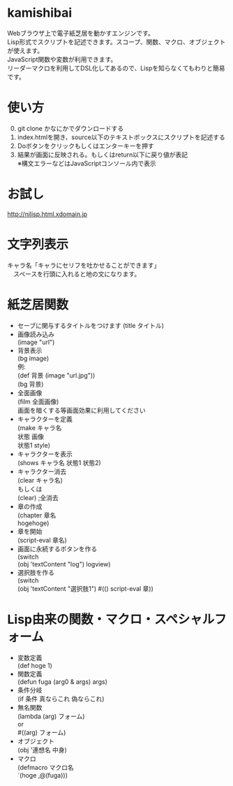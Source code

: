 # kamishibai
Webブラウザ上で電子紙芝居を動かすエンジンです。  
Lisp形式でスクリプトを記述できます。スコープ、関数、マクロ、オブジェクトが使えます。  
JavaScript関数や変数が利用できます。  
リーダーマクロを利用してDSL化してあるので、Lispを知らなくてもわりと簡易です。  

# 使い方
0. git clone かなにかでダウンロードする
1. index.htmlを開き、source以下のテキストボックスにスクリプトを記述する  
2. Doボタンをクリックもしくはエンターキーを押す  
3. 結果が画面に反映される。もしくはreturn以下に戻り値が表記  
※構文エラーなどはJavaScriptコンソール内で表示

# お試し
http://nilisp.html.xdomain.jp

# 文字列表示
キャラ名「キャラにセリフを吐かせることができます」  
　スペースを行頭に入れると地の文になります。  

# 紙芝居関数
* セーブに関与するタイトルをつけます
(title タイトル)
* 画像読み込み  
(image "url")
* 背景表示  
(bg image)  
例:  
 (def 背景 (image "url.jpg"))  
 (bg 背景)
* 全面画像  
(film 全面画像)  
画面を暗くする等画面効果に利用してください
* キャラクターを定義   
(make キャラ名  
  状態 画像  
  状態1 style)  
* キャラクターを表示  
(shows キャラ名 状態1 状態2)  
* キャラクター消去  
(clear キャラ名)  
もしくは  
(clear) ;全消去  
* 章の作成  
(chapter 章名  
  hogehoge)  
* 章を開始  
(script-eval 章名)  
* 画面に永続するボタンを作る  
(switch  
  (obj 'textContent "log") logview)  
* 選択肢を作る  
(switch  
  (obj 'textContent "選択肢1") #(() script-eval 章))

# Lisp由来の関数・マクロ・スペシャルフォーム
* 変数定義  
(def hoge 1)
* 関数定義  
(defun fuga (arg0 & args)
  args)
* 条件分岐  
(if 条件 真ならこれ 偽ならこれ)
* 無名関数  
(lambda (arg) フォーム)  
or  
#((arg) フォーム)
* オブジェクト  
(obj '連想名 中身)  
* マクロ  
(defmacro マクロ名  
  `(hoge ,@(fuga)))
